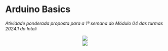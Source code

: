 # Arduino Basics
_Atividade ponderada proposta para a 1ª semana do Módulo 04 das turmas 2024.1 do Inteli_

<div align="center">
<image src="assets/codigo.png">
</div>

<div align="center">
<image src="assets/led_piscando_gif.gif">
</div>
